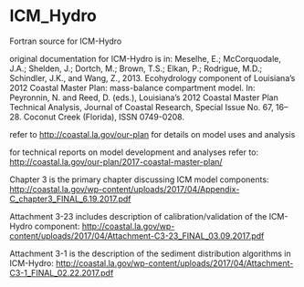 # ICM_Hydro
Fortran source for ICM-Hydro 

original documentation for ICM-Hydro is in:
Meselhe, E.; McCorquodale, J.A.; Shelden, J.; Dortch, M.; Brown, T.S.; Elkan, P.; Rodrigue, M.D.; Schindler, J.K., and Wang, Z., 2013. Ecohydrology component of Louisiana’s 2012 Coastal Master Plan: mass-balance compartment model. In: Peyronnin, N. and Reed, D. (eds.), Louisiana’s 2012 Coastal Master Plan Technical Analysis, Journal of Coastal Research, Special Issue No. 67, 16–28. Coconut Creek (Florida), ISSN 0749-0208.

refer to http://coastal.la.gov/our-plan for details on model uses and analysis

for technical reports on model development and analyses refer to:
http://coastal.la.gov/our-plan/2017-coastal-master-plan/ 

Chapter 3 is the primary chapter discussing ICM model components:
http://coastal.la.gov/wp-content/uploads/2017/04/Appendix-C_chapter3_FINAL_6.19.2017.pdf

Attachment 3-23 includes description of calibration/validation of the ICM-Hydro component:
http://coastal.la.gov/wp-content/uploads/2017/04/Attachment-C3-23_FINAL_03.09.2017.pdf

Attachment 3-1 is the description of the sediment distribution algorithms in ICM-Hydro: 
http://coastal.la.gov/wp-content/uploads/2017/04/Attachment-C3-1_FINAL_02.22.2017.pdf


